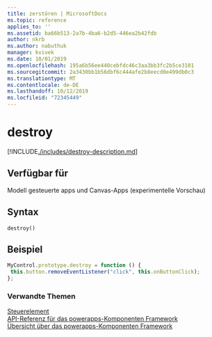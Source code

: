 ```yaml
---
title: zerstören | MicrosoftDocs
ms.topic: reference
applies_to: ''
ms.assetid: ba66b513-2a7b-4ba6-b2d5-446ea2b42fdb
author: nkrb
ms.author: nabuthuk
manager: kvivek
ms.date: 10/01/2019
ms.openlocfilehash: 195a6b56ee440cebfdc46c3aa3bb3fc2b5ce3101
ms.sourcegitcommit: 2a3430bb1b56dbf6c444afe2b8eecd0e499db0c3
ms.translationtype: MT
ms.contentlocale: de-DE
ms.lasthandoff: 10/12/2019
ms.locfileid: "72345449"
---
```

# <a name="destroy"></a>destroy

[!INCLUDE[./includes/destroy-description.md](./includes/destroy-description.md)]

## <a name="available-for"></a>Verfügbar für 

Modell gesteuerte apps und Canvas-Apps (experimentelle Vorschau)

## <a name="syntax"></a>Syntax

`destroy()`

## <a name="example"></a>Beispiel

```javascript
MyControl.prototype.destroy = function () {
 this.button.removeEventListener("click", this.onButtonClick);
};
```

### <a name="related-topics"></a>Verwandte Themen

[Steuerelement](../control.md)<br/>
[API-Referenz für das powerapps-Komponenten Framework](../../reference/index.md)<br/>
[Übersicht über das powerapps-Komponenten Framework](../../overview.md)